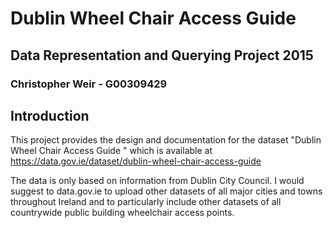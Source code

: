 # Dublin Wheel Chair Access Guide

## Data Representation and Querying Project 2015

### Christopher Weir - G00309429

## Introduction
This project provides the design and documentation for the dataset "Dublin Wheel Chair Access Guide
" which is available at https://data.gov.ie/dataset/dublin-wheel-chair-access-guide

The data is only based on information from Dublin City Council. I would suggest to data.gov.ie to upload other datasets of all major cities and towns throughout Ireland and to particularly include other datasets of all countrywide public building wheelchair access points.

